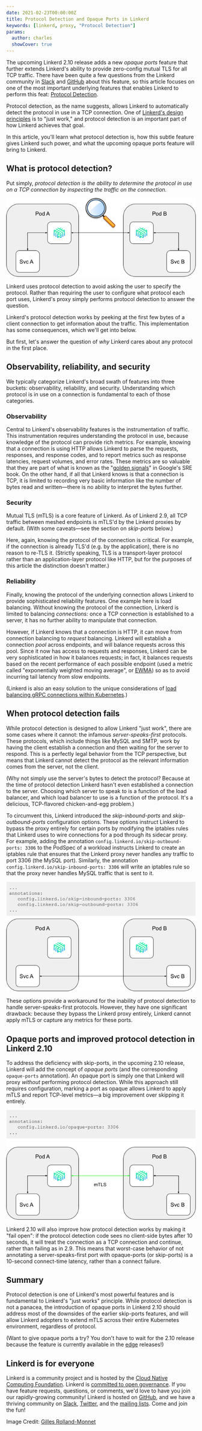 ```yaml
---
date: 2021-02-23T00:00:00Z
title: Protocol Detection and Opaque Ports in Linkerd
keywords: [linkerd, proxy, "Protocol Detection"]
params:
  author: charles
  showCover: true
---
```


The upcoming Linkerd 2.10 release adds a new _opaque ports_ feature that further
extends Linkerd's ability to provide zero-config mutual TLS for all TCP traffic.
There have been quite a few questions from the Linkerd community in
[Slack](https://slack.linkerd.io) and
[GitHub](https://github.com/linkerd/linkerd2) about this feature, so this
article focuses on one of the most important underlying features that enables
Linkerd to perform this feat:
[Protocol Detection](https://linkerd.io/2/features/protocol-detection/).

Protocol detection, as the name suggests, allows Linkerd to automatically detect
the protocol in use in a TCP connection. One of [Linkerd's design
principles](https://linkerd.io/2/design-principles/) is to "just work," and
protocol detection is an important part of how Linkerd achieves that goal.

In this article, you'll learn what protocol detection is, how this subtle
feature gives Linkerd such power, and what the upcoming opaque ports feature
will bring to Linkerd.

## What is protocol detection?

Put simply, _protocol detection is the ability to determine the protocol in use
on a TCP connection by inspecting the traffic on the connection._

![Protocol Detection](protocol_detection_base.png "Protocol Detection")

Linkerd uses protocol detection to avoid asking the user to specify the
protocol. Rather than requiring the user to configure what protocol each port
uses, Linkerd's proxy simply performs protocol detection to answer the question.

Linkerd's protocol detection works by peeking at the first few bytes of a client
connection to get information about the traffic. This implementation has some
consequences, which we'll get into below.

But first, let's answer the question of _why_ Linkerd cares about any protocol
in the first place.

## Observability, reliability, and security

We typically categorize Linkerd's broad swath of features into three buckets:
observability, reliability, and security. Understanding which protocol is in use
on a connection is fundamental to each of those categories.

### Observability

Central to Linkerd's observability features is the instrumentation of traffic.
This instrumentation requires understanding the protocol in use, because
knowledge of the protocol can provide rich metrics. For example, knowing that a
connection is using HTTP allows Linkerd to parse the requests, responses, and
response codes, and to report metrics such as response latencies, request
volumes, and error rates. These metrics are so valuable that they are part of
what is known as the "[golden signals](https://sre.google/sre-book/monitoring-distributed-systems/#xref_monitoring_golden-signals)"
in Google's SRE book. On the other hand, if all that Linkerd knows is that a
connection is TCP, it is limited to recording very basic information like the
number of bytes read and written—there is no ability to interpret the bytes
further.

### Security

Mutual TLS (mTLS) is a core feature of Linkerd. As of Linkerd 2.9, all TCP
traffic between meshed endpoints is mTLS'd by the Linkerd proxies by default.
(With some caveats—see the section on _skip-ports_ below.)

Here, again, knowing the protocol of the connection is critical. For example, if
the connection is already TLS'd (e.g. by the application), there is no reason to
re-TLS it. (Strictly speaking, TLS is a transport-layer protocol rather than an
application-layer protocol like HTTP, but for the purposes of this article the
distinction doesn't matter.)

### Reliability

Finally, knowing the protocol of the underlying connection allows Linkerd to
provide sophisticated reliability features. One example here is load balancing.
Without knowing the protocol of the connection, Linkerd is limited to balancing
_connections:_ once a TCP connection is established to a server, it has no
further ability to manipulate that connection.

However, if Linkerd knows that a connection is HTTP, it can move from connection
balancing to _request_ balancing. Linkerd will establish a connection _pool_
across endpoints, and will balance requests across this pool. Since it now has
access to requests and responses, Linkerd can be very sophisticated in how it
balances requests; in fact, it balances requests based on the recent performance
of each possible endpoint (used a metric called "exponentially weighted moving
average",  or
[EWMA](https://en.wikipedia.org/wiki/Moving_average#Exponentially_weighted_moving_variance_and_standard_deviation))
so as to avoid incurring tail latency from slow endpoints.

(Linkerd is also an easy solution to the unique considerations of [load balancing gRPC connections within Kubernetes](https://linkerd.io/2018/11/14/grpc-load-balancing-on-kubernetes-without-tears/).)

## When protocol detection fails

While protocol detection is designed to allow Linkerd "just work", there are
some cases where it cannot: the infamous _server-speaks-first_ protocols. These
protocols, which include things like MySQL and SMTP, work by having the client
establish a connection and then waiting for the server to respond. This is a
perfectly legal behavior from the TCP perspective, but means that Linkerd cannot
detect the protocol as the relevant information comes from the server, not the
client.

(Why not simply use the server's bytes to detect the protocol? Because at the
time of protocol detection Linkerd hasn't even established a connection to the
server. Choosing which server to speak to is a function of the load balancer,
and which load balancer to use is a function of the protocol. It's a delicious,
TCP-flavored chicken-and-egg problem.)

To circumvent this, Linkerd introduced the _skip-inbound-ports_ and
_skip-outbound-ports_ configuration options. These options instruct Linkerd to
bypass the proxy entirely for certain ports by modifying the iptables rules that
Linkerd uses to wire connections for a pod through its sidecar proxy. For
example, adding the annotation `config.linkerd.io/skip-outbound-ports: 3306` to
the PodSpec of a workload instructs Linkerd to create an iptables rule that
ensures that the Linkerd proxy never handles any traffic to port 3306 (the MySQL
port). Similarly, the annotation `config.linkerd.io/skip-inbound-ports: 3306`
will write an iptables rule so that the proxy never handles MySQL traffic that
is sent to it.

![Skip Ports Configuration](protocol_detection_skip.png "Skip Ports Configuration")

These options provide a workaround for the inability of protocol detection to
handle server-speaks-first protocols. However, they have one significant
drawback: because they bypass the Linkerd proxy entirely, Linkerd cannot apply
mTLS or capture any metrics for these ports.

## Opaque ports and improved protocol detection in Linkerd 2.10

To address the deficiency with skip-ports, in the upcoming 2.10 release, Linkerd
will add the concept of _opaque ports_ (and the corresponding `opaque-ports`
annotation). An opaque port is simply one that Linkerd will proxy _without_
performing protocol detection. While this approach still requires configuration,
marking a port as opaque allows Linkerd to apply mTLS and report TCP-level
metrics—a big improvement over skipping it entirely.

![Opaque Ports Configuration](protocol_detection_opaque.png "Opaque Ports Configuration")

Linkerd 2.10 will also improve how protocol detection works by making it "fail
open": if the protocol detection code sees no client-side bytes after 10
seconds, it will treat the connection as a TCP connection and continue, rather
than failing as in 2.9. This means that worst-case behavior of not annotating a
server-speaks-first port with opaque-ports (or skip-ports) is a 10-second
connect-time latency, rather than a connect failure.

## Summary

Protocol detection is one of Linkerd's most powerful features and is fundamental
to Linkerd's "just works" principle. While protocol detection is not a panacea,
the introduction of opaque ports in Linkerd 2.10 should address most of the
downsides of the earlier skip-ports features, and will allow Linkerd adopters to
extend mTLS across their entire Kubernetes environment, regardless of protocol.

(Want to give opaque ports a try? You don't have to wait for the 2.10 release
because the feature is currently available in the
[edge](/releases/) releases!)

## Linkerd is for everyone

Linkerd is a community project and is hosted by the [Cloud Native Computing
Foundation](https://cncf.io). Linkerd is [committed to open
governance](https://linkerd.io/2019/10/03/linkerds-commitment-to-open-governance/).
If you have feature requests, questions, or comments, we'd love to have you join
our rapidly-growing community! Linkerd is hosted on
[GitHub](https://github.com/linkerd/), and we have a thriving community on
[Slack](https://slack.linkerd.io), [Twitter](https://twitter.com/linkerd), and
the [mailing lists](https://linkerd.io/2/get-involved/). Come and join the fun!

Image Credit: [Gilles Rolland-Monnet](https://unsplash.com/@gillesrollandmonnet?utm_source=unsplash&amp;utm_medium=referral&amp;utm_content=creditCopyText)

